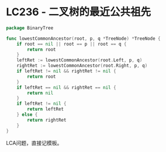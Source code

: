 # LC236 - 二叉树的最近公共祖先

```go title="LowestCommonAncestor.go" linenums="1"
package BinaryTree

func lowestCommonAncestor(root, p, q *TreeNode) *TreeNode {
	if root == nil || root == p || root == q {
		return root
	}
	leftRet := lowestCommonAncestor(root.Left, p, q)
	rightRet := lowestCommonAncestor(root.Right, p, q)
	if leftRet != nil && rightRet != nil {
		return root
	}
	if leftRet == nil && rightRet == nil {
		return nil
	}
	if leftRet != nil {
		return leftRet
	} else {
		return rightRet
	}
}
```

LCA问题，直接记模板。